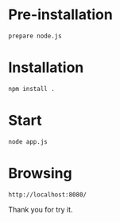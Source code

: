 # Pre-installation
    prepare node.js

# Installation
    npm install .

# Start
    node app.js

# Browsing
    http://localhost:8080/


Thank you for try it. 
